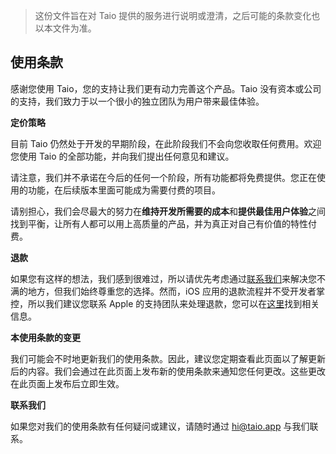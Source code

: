 > 这份文件旨在对 Taio 提供的服务进行说明或澄清，之后可能的条款变化也以本文件为准。

## 使用条款

感谢您使用 Taio，您的支持让我们更有动力完善这个产品。Taio 没有资本或公司的支持，我们致力于以一个很小的独立团队为用户带来最佳体验。

**定价策略**

目前 Taio 仍然处于开发的早期阶段，在此阶段我们不会向您收取任何费用。欢迎您使用 Taio 的全部功能，并向我们提出任何意见和建议。

请注意，我们并不承诺在今后的任何一个阶段，所有功能都将免费提供。您正在使用的功能，在后续版本里面可能成为需要付费的项目。

请别担心，我们会尽最大的努力在**维持开发所需要的成本**和**提供最佳用户体验**之间找到平衡，让所有人都可以用上高质量的产品，并为真正对自己有价值的特性付费。

**退款**

如果您有这样的想法，我们感到很难过，所以请优先考虑通过[联系我们](mailto:hi@taio.app)来解决您不满的地方，但我们始终尊重您的选择。然而，iOS 应用的退款流程并不受开发者掌控，所以我们建议您联系 Apple 的支持团队来处理退款，您可以在[这里](https://support.apple.com/zh-cn/HT204084)找到相关信息。

**本使用条款的变更**

我们可能会不时地更新我们的使用条款。因此，建议您定期查看此页面以了解更新后的内容。我们会通过在此页面上发布新的使用条款来通知您任何更改。这些更改在此页面上发布后立即生效。

**联系我们**

如果您对我们的使用条款有任何疑问或建议，请随时通过 hi@taio.app 与我们联系。